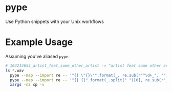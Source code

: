 # pype

Use Python snippets with your Unix workflows

# Example Usage

Assuming you've aliased `pype`:

```bash
# 103214654_artist_feat_some_other_artist -> "artist feat some other artist"
ls *.wav                                                                                          |
  pype --map --import re -- '"{} \"{}\"".format(_, re.sub(r"^\d+_", "", _))'                      |
  pype --map --import re -- '"{} {}".format(_.split(" ")[0], re.sub(r"_", " ", _.split(" ")[1]))' |
  xargs -n2 cp -v
```
